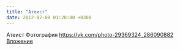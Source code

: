 ```yaml
---
title: "Атеист"
date: 2012-07-08 01:28:00 +0300
---
```


Атеист
Фотография
<a class="vk-attach" href="https://vk.com/photo-29369324_286090882">https://vk.com/photo-29369324_286090882</a>
<a class="vk-attach" href="https://vk.com/photo-29369324_286090882">Вложение</a>
